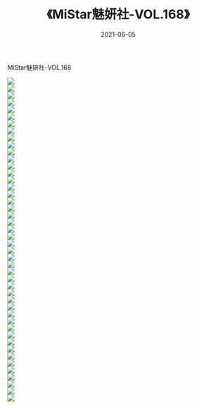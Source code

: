 ﻿---
layout: post
title:  《MiStar魅妍社-VOL.168》
date:   2021-06-05
img: http://img.660000.xyz/Sharelink/网络美图/2021/MiStar魅妍社-VOL.168/000.jpg
categories: [美女, 清纯, 唯美]
---

MiStar魅妍社-VOL.168

  ![](http://img.660000.xyz/Sharelink/网络美图/2021/MiStar魅妍社-VOL.168/001.jpg) <br> ![](http://img.660000.xyz/Sharelink/网络美图/2021/MiStar魅妍社-VOL.168/002.jpg) <br> ![](http://img.660000.xyz/Sharelink/网络美图/2021/MiStar魅妍社-VOL.168/003.jpg) <br> ![](http://img.660000.xyz/Sharelink/网络美图/2021/MiStar魅妍社-VOL.168/004.jpg) <br> ![](http://img.660000.xyz/Sharelink/网络美图/2021/MiStar魅妍社-VOL.168/005.jpg) <br> ![](http://img.660000.xyz/Sharelink/网络美图/2021/MiStar魅妍社-VOL.168/006.jpg) <br> ![](http://img.660000.xyz/Sharelink/网络美图/2021/MiStar魅妍社-VOL.168/007.jpg) <br> ![](http://img.660000.xyz/Sharelink/网络美图/2021/MiStar魅妍社-VOL.168/008.jpg) <br> ![](http://img.660000.xyz/Sharelink/网络美图/2021/MiStar魅妍社-VOL.168/009.jpg) <br> ![](http://img.660000.xyz/Sharelink/网络美图/2021/MiStar魅妍社-VOL.168/010.jpg) <br> ![](http://img.660000.xyz/Sharelink/网络美图/2021/MiStar魅妍社-VOL.168/011.jpg) <br> ![](http://img.660000.xyz/Sharelink/网络美图/2021/MiStar魅妍社-VOL.168/012.jpg) <br> ![](http://img.660000.xyz/Sharelink/网络美图/2021/MiStar魅妍社-VOL.168/013.jpg) <br> ![](http://img.660000.xyz/Sharelink/网络美图/2021/MiStar魅妍社-VOL.168/014.jpg) <br> ![](http://img.660000.xyz/Sharelink/网络美图/2021/MiStar魅妍社-VOL.168/015.jpg) <br> ![](http://img.660000.xyz/Sharelink/网络美图/2021/MiStar魅妍社-VOL.168/016.jpg) <br> ![](http://img.660000.xyz/Sharelink/网络美图/2021/MiStar魅妍社-VOL.168/017.jpg) <br> ![](http://img.660000.xyz/Sharelink/网络美图/2021/MiStar魅妍社-VOL.168/018.jpg) <br> ![](http://img.660000.xyz/Sharelink/网络美图/2021/MiStar魅妍社-VOL.168/019.jpg) <br> ![](http://img.660000.xyz/Sharelink/网络美图/2021/MiStar魅妍社-VOL.168/020.jpg) <br> ![](http://img.660000.xyz/Sharelink/网络美图/2021/MiStar魅妍社-VOL.168/021.jpg) <br> ![](http://img.660000.xyz/Sharelink/网络美图/2021/MiStar魅妍社-VOL.168/022.jpg) <br> ![](http://img.660000.xyz/Sharelink/网络美图/2021/MiStar魅妍社-VOL.168/023.jpg) <br> ![](http://img.660000.xyz/Sharelink/网络美图/2021/MiStar魅妍社-VOL.168/024.jpg) <br> ![](http://img.660000.xyz/Sharelink/网络美图/2021/MiStar魅妍社-VOL.168/025.jpg) <br> ![](http://img.660000.xyz/Sharelink/网络美图/2021/MiStar魅妍社-VOL.168/026.jpg) <br> ![](http://img.660000.xyz/Sharelink/网络美图/2021/MiStar魅妍社-VOL.168/027.jpg) <br> ![](http://img.660000.xyz/Sharelink/网络美图/2021/MiStar魅妍社-VOL.168/028.jpg) <br> ![](http://img.660000.xyz/Sharelink/网络美图/2021/MiStar魅妍社-VOL.168/029.jpg) <br> ![](http://img.660000.xyz/Sharelink/网络美图/2021/MiStar魅妍社-VOL.168/030.jpg) <br> ![](http://img.660000.xyz/Sharelink/网络美图/2021/MiStar魅妍社-VOL.168/031.jpg) <br> ![](http://img.660000.xyz/Sharelink/网络美图/2021/MiStar魅妍社-VOL.168/032.jpg) <br> ![](http://img.660000.xyz/Sharelink/网络美图/2021/MiStar魅妍社-VOL.168/033.jpg) <br> ![](http://img.660000.xyz/Sharelink/网络美图/2021/MiStar魅妍社-VOL.168/034.jpg) <br> ![](http://img.660000.xyz/Sharelink/网络美图/2021/MiStar魅妍社-VOL.168/035.jpg) <br> ![](http://img.660000.xyz/Sharelink/网络美图/2021/MiStar魅妍社-VOL.168/036.jpg) <br> ![](http://img.660000.xyz/Sharelink/网络美图/2021/MiStar魅妍社-VOL.168/037.jpg) <br> ![](http://img.660000.xyz/Sharelink/网络美图/2021/MiStar魅妍社-VOL.168/038.jpg) <br> ![](http://img.660000.xyz/Sharelink/网络美图/2021/MiStar魅妍社-VOL.168/039.jpg) <br> ![](http://img.660000.xyz/Sharelink/网络美图/2021/MiStar魅妍社-VOL.168/040.jpg) <br> ![](http://img.660000.xyz/Sharelink/网络美图/2021/MiStar魅妍社-VOL.168/041.jpg) <br> ![](http://img.660000.xyz/Sharelink/网络美图/2021/MiStar魅妍社-VOL.168/042.jpg) <br> ![](http://img.660000.xyz/Sharelink/网络美图/2021/MiStar魅妍社-VOL.168/043.jpg) <br> ![](http://img.660000.xyz/Sharelink/网络美图/2021/MiStar魅妍社-VOL.168/044.jpg) <br> ![](http://img.660000.xyz/Sharelink/网络美图/2021/MiStar魅妍社-VOL.168/045.jpg) <br> ![](http://img.660000.xyz/Sharelink/网络美图/2021/MiStar魅妍社-VOL.168/046.jpg) <br>
